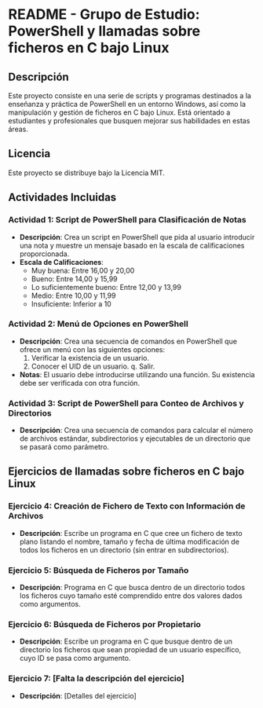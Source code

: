 # README - Grupo de Estudio: PowerShell y llamadas sobre ficheros en C bajo Linux

## Descripción
Este proyecto consiste en una serie de scripts y programas destinados a la enseñanza y práctica de PowerShell en un entorno Windows, así como la manipulación y gestión de ficheros en C bajo Linux. Está orientado a estudiantes y profesionales que busquen mejorar sus habilidades en estas áreas.

## Licencia
Este proyecto se distribuye bajo la Licencia MIT.

## Actividades Incluidas

### Actividad 1: Script de PowerShell para Clasificación de Notas
- **Descripción**: Crea un script en PowerShell que pida al usuario introducir una nota y muestre un mensaje basado en la escala de calificaciones proporcionada.
- **Escala de Calificaciones**:
  - Muy buena: Entre 16,00 y 20,00
  - Bueno: Entre 14,00 y 15,99
  - Lo suficientemente bueno: Entre 12,00 y 13,99
  - Medio: Entre 10,00 y 11,99
  - Insuficiente: Inferior a 10

### Actividad 2: Menú de Opciones en PowerShell
- **Descripción**: Crea una secuencia de comandos en PowerShell que ofrece un menú con las siguientes opciones:
  1. Verificar la existencia de un usuario.
  2. Conocer el UID de un usuario.
  q. Salir.
- **Notas**: El usuario debe introducirse utilizando una función. Su existencia debe ser verificada con otra función.

### Actividad 3: Script de PowerShell para Conteo de Archivos y Directorios
- **Descripción**: Crea una secuencia de comandos para calcular el número de archivos estándar, subdirectorios y ejecutables de un directorio que se pasará como parámetro.

## Ejercicios de llamadas sobre ficheros en C bajo Linux

### Ejercicio 4: Creación de Fichero de Texto con Información de Archivos
- **Descripción**: Escribe un programa en C que cree un fichero de texto plano listando el nombre, tamaño y fecha de última modificación de todos los ficheros en un directorio (sin entrar en subdirectorios).

### Ejercicio 5: Búsqueda de Ficheros por Tamaño
- **Descripción**: Programa en C que busca dentro de un directorio todos los ficheros cuyo tamaño esté comprendido entre dos valores dados como argumentos.

### Ejercicio 6: Búsqueda de Ficheros por Propietario
- **Descripción**: Escribe un programa en C que busque dentro de un directorio los ficheros que sean propiedad de un usuario específico, cuyo ID se pasa como argumento.

### Ejercicio 7: [Falta la descripción del ejercicio]
- **Descripción**: [Detalles del ejercicio]


